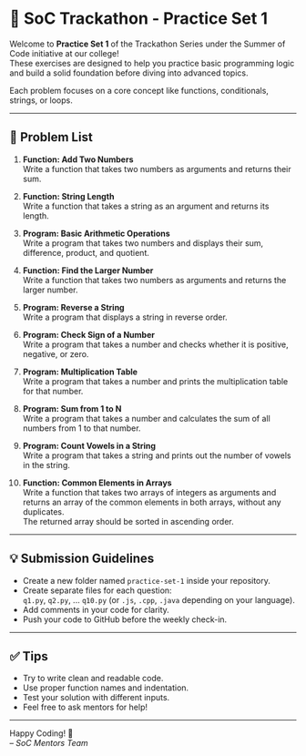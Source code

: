 # 🚀 SoC Trackathon - Practice Set 1

Welcome to **Practice Set 1** of the Trackathon Series under the Summer of Code initiative at our college!  
These exercises are designed to help you practice basic programming logic and build a solid foundation before diving into advanced topics.

Each problem focuses on a core concept like functions, conditionals, strings, or loops.

---

## 📝 Problem List

1. **Function: Add Two Numbers**  
   Write a function that takes two numbers as arguments and returns their sum.

2. **Function: String Length**  
   Write a function that takes a string as an argument and returns its length.

3. **Program: Basic Arithmetic Operations**  
   Write a program that takes two numbers and displays their sum, difference, product, and quotient.

4. **Function: Find the Larger Number**  
   Write a function that takes two numbers as arguments and returns the larger number.

5. **Program: Reverse a String**  
   Write a program that displays a string in reverse order.

6. **Program: Check Sign of a Number**  
   Write a program that takes a number and checks whether it is positive, negative, or zero.

7. **Program: Multiplication Table**  
   Write a program that takes a number and prints the multiplication table for that number.

8. **Program: Sum from 1 to N**  
   Write a program that takes a number and calculates the sum of all numbers from 1 to that number.

9. **Program: Count Vowels in a String**  
   Write a program that takes a string and prints out the number of vowels in the string.

10. **Function: Common Elements in Arrays**  
    Write a function that takes two arrays of integers as arguments and returns an array of the common elements in both arrays, without any duplicates.  
    The returned array should be sorted in ascending order.

---

## 💡 Submission Guidelines

- Create a new folder named `practice-set-1` inside your repository.
- Create separate files for each question:  
  `q1.py`, `q2.py`, ... `q10.py` (or `.js`, `.cpp`, `.java` depending on your language).
- Add comments in your code for clarity.
- Push your code to GitHub before the weekly check-in.

---

## ✅ Tips

- Try to write clean and readable code.
- Use proper function names and indentation.
- Test your solution with different inputs.
- Feel free to ask mentors for help!

---

Happy Coding! 🚀  
_– SoC Mentors Team_
